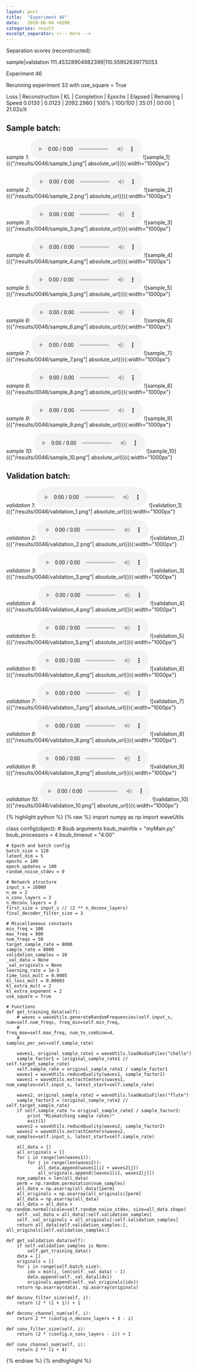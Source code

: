 ```yaml
---
layout: post
title:  "Experiment 46"
date:   2018-06-04 +0200
categories: result
excerpt_separator: <!-- more -->
---
```

Separation scores (reconstructed):

sample|validation
111.45328904882399|110.55952639775053<!-- more -->

Experiment 46

Rerunning experiment 33 with use_square = True

Loss | Reconstruction | KL | Completion | Epochs | Elapsed | Remaining | Speed
0.0130 | 0.0123 | 2092.2980 | 100% | 100/100 | 35:01 | 00:00 | 21.02s/it

## **Sample batch**:
_sample 1_:
<audio src="/ResultsOverview/results/0046/sample_1.wav" controls preload></audio>
![sample_1]({{"/results/0046/sample_1.png"| absolute_url}}){:width="1000px"}

_sample 2_:
<audio src="/ResultsOverview/results/0046/sample_2.wav" controls preload></audio>
![sample_2]({{"/results/0046/sample_2.png"| absolute_url}}){:width="1000px"}

_sample 3_:
<audio src="/ResultsOverview/results/0046/sample_3.wav" controls preload></audio>
![sample_3]({{"/results/0046/sample_3.png"| absolute_url}}){:width="1000px"}

_sample 4_:
<audio src="/ResultsOverview/results/0046/sample_4.wav" controls preload></audio>
![sample_4]({{"/results/0046/sample_4.png"| absolute_url}}){:width="1000px"}

_sample 5_:
<audio src="/ResultsOverview/results/0046/sample_5.wav" controls preload></audio>
![sample_5]({{"/results/0046/sample_5.png"| absolute_url}}){:width="1000px"}

_sample 6_:
<audio src="/ResultsOverview/results/0046/sample_6.wav" controls preload></audio>
![sample_6]({{"/results/0046/sample_6.png"| absolute_url}}){:width="1000px"}

_sample 7_:
<audio src="/ResultsOverview/results/0046/sample_7.wav" controls preload></audio>
![sample_7]({{"/results/0046/sample_7.png"| absolute_url}}){:width="1000px"}

_sample 8_:
<audio src="/ResultsOverview/results/0046/sample_8.wav" controls preload></audio>
![sample_8]({{"/results/0046/sample_8.png"| absolute_url}}){:width="1000px"}

_sample 9_:
<audio src="/ResultsOverview/results/0046/sample_9.wav" controls preload></audio>
![sample_9]({{"/results/0046/sample_9.png"| absolute_url}}){:width="1000px"}

_sample 10_:
<audio src="/ResultsOverview/results/0046/sample_10.wav" controls preload></audio>
![sample_10]({{"/results/0046/sample_10.png"| absolute_url}}){:width="1000px"}

## **Validation batch**:
_validation 1_:
<audio src="/ResultsOverview/results/0046/validation_1.wav" controls preload></audio>
![validation_1]({{"/results/0046/validation_1.png"| absolute_url}}){:width="1000px"}

_validation 2_:
<audio src="/ResultsOverview/results/0046/validation_2.wav" controls preload></audio>
![validation_2]({{"/results/0046/validation_2.png"| absolute_url}}){:width="1000px"}

_validation 3_:
<audio src="/ResultsOverview/results/0046/validation_3.wav" controls preload></audio>
![validation_3]({{"/results/0046/validation_3.png"| absolute_url}}){:width="1000px"}

_validation 4_:
<audio src="/ResultsOverview/results/0046/validation_4.wav" controls preload></audio>
![validation_4]({{"/results/0046/validation_4.png"| absolute_url}}){:width="1000px"}

_validation 5_:
<audio src="/ResultsOverview/results/0046/validation_5.wav" controls preload></audio>
![validation_5]({{"/results/0046/validation_5.png"| absolute_url}}){:width="1000px"}

_validation 6_:
<audio src="/ResultsOverview/results/0046/validation_6.wav" controls preload></audio>
![validation_6]({{"/results/0046/validation_6.png"| absolute_url}}){:width="1000px"}

_validation 7_:
<audio src="/ResultsOverview/results/0046/validation_7.wav" controls preload></audio>
![validation_7]({{"/results/0046/validation_7.png"| absolute_url}}){:width="1000px"}

_validation 8_:
<audio src="/ResultsOverview/results/0046/validation_8.wav" controls preload></audio>
![validation_8]({{"/results/0046/validation_8.png"| absolute_url}}){:width="1000px"}

_validation 9_:
<audio src="/ResultsOverview/results/0046/validation_9.wav" controls preload></audio>
![validation_9]({{"/results/0046/validation_9.png"| absolute_url}}){:width="1000px"}

_validation 10_:
<audio src="/ResultsOverview/results/0046/validation_10.wav" controls preload></audio>
![validation_10]({{"/results/0046/validation_10.png"| absolute_url}}){:width="1000px"}


{% highlight python %}
{% raw %}
import numpy as np
import waveUtils


class config(object):
	# Bsub arguments
	bsub_mainfile = "myMain.py"
	bsub_processors = 4
	bsub_timeout = "4:00"

	# Epoch and batch config
	batch_size = 128
	latent_dim = 5
	epochs = 100
	epoch_updates = 100
	random_noise_stdev = 0

	# Network structure
	input_s = 16000
	n_ae = 2
	n_conv_layers = 3
	n_deconv_layers = 3
	first_size = input_s // (2 ** n_deconv_layers)
	final_decoder_filter_size = 3

	# Miscellaneous constants
	min_freq = 100
	max_freq = 800
	num_freqs = 50
	target_sample_rate = 8000
	sample_rate = 8000
	validation_samples = 10
	_val_data = None
	_val_originals = None
	learning_rate = 1e-3
	time_loss_mult = 0.0005
	kl_loss_mult = 0.00003
	kl_extra_mult = 2
	kl_extra_exponent = 2
	use_square = True

	# Functions
	def get_training_data(self):
		# waves = waveUtils.generateRandomFrequencies(self.input_s, num=self.num_freqs, freq_min=self.min_freq,
		#                                            freq_max=self.max_freq, num_to_combine=4,
		#                                            samples_per_sec=self.sample_rate)

		waves1, original_sample_rate1 = waveUtils.loadAudioFiles("chello")
		sample_factor1 = (original_sample_rate1 // self.target_sample_rate)
		self.sample_rate = original_sample_rate1 / sample_factor1
		waves1 = waveUtils.reduceQuality(waves1, sample_factor1)
		waves1 = waveUtils.extractCenters(waves1, num_samples=self.input_s, latest_start=self.sample_rate)

		waves2, original_sample_rate2 = waveUtils.loadAudioFiles("flute")
		sample_factor2 = (original_sample_rate2 // self.target_sample_rate)
		if self.sample_rate != original_sample_rate2 / sample_factor2:
			print "Mismatching sample rates!"
			exit(1)
		waves2 = waveUtils.reduceQuality(waves2, sample_factor2)
		waves2 = waveUtils.extractCenters(waves2, num_samples=self.input_s, latest_start=self.sample_rate)

		all_data = []
		all_originals = []
		for i in range(len(waves1)):
			for j in range(len(waves2)):
				all_data.append(waves1[i] + waves2[j])
				all_originals.append([waves1[i], waves2[j]])
		num_samples = len(all_data)
		perm = np.random.permutation(num_samples)
		all_data = np.asarray(all_data)[perm]
		all_originals = np.asarray(all_originals)[perm]
		all_data = np.asarray(all_data)
		all_data = all_data + np.random.normal(scale=self.random_noise_stdev, size=all_data.shape)
		self._val_data = all_data[:self.validation_samples]
		self._val_originals = all_originals[:self.validation_samples]
		return all_data[self.validation_samples:], all_originals[self.validation_samples:]

	def get_validation_data(self):
		if self.validation_samples is None:
			self.get_training_data()
		data = []
		originals = []
		for i in range(self.batch_size):
			idx = min(i, len(self._val_data) - 1)
			data.append(self._val_data[idx])
			originals.append(self._val_originals[idx])
		return np.asarray(data), np.asarray(originals)

	def deconv_filter_size(self, i):
		return (2 * (i + 1)) + 1

	def deconv_channel_num(self, i):
		return 2 ** (config.n_deconv_layers + 3 - i)

	def conv_filter_size(self, i):
		return (2 * (config.n_conv_layers - i)) + 1

	def conv_channel_num(self, i):
		return 2 ** (i + 4)

{% endraw %}
{% endhighlight %}
